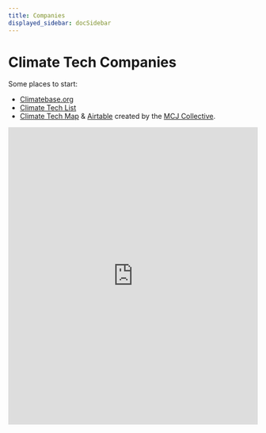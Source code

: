 ```yaml
---
title: Companies
displayed_sidebar: docSidebar
---
```

# Climate Tech Companies

Some places to start:

* [Climatebase.org](https://climatebase.org)
* [Climate Tech List](https://climatetechlist.com)
* [Climate Tech Map](https://whimsical.com/climate-tech-map-Wtu9LamabbBCcvkSZ26mMF) & [Airtable](https://airtable.com/shrMRrJvP4Zt4EZfq/tblY8LdGcl3uLM8dH) created by the [MCJ Collective](https://mcjcollective.com).

<iframe src="https://whimsical.com/embed/climate-tech-map-Wtu9LamabbBCcvkSZ26mMF" width="100%" height="600px" frameborder="0" allowfullscreen></iframe>
